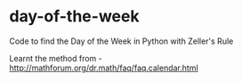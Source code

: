 # day-of-the-week
Code to find the Day of the Week in Python with Zeller's Rule

Learnt the method from - http://mathforum.org/dr.math/faq/faq.calendar.html
